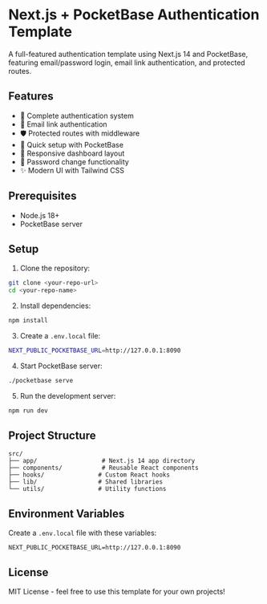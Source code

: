 # Next.js + PocketBase Authentication Template

A full-featured authentication template using Next.js 14 and PocketBase, featuring email/password login, email link authentication, and protected routes.

## Features

- 🔐 Complete authentication system
- 📧 Email link authentication
- 🛡️ Protected routes with middleware
- 🏃 Quick setup with PocketBase
- 📱 Responsive dashboard layout
- 🔑 Password change functionality
- ✨ Modern UI with Tailwind CSS

## Prerequisites

- Node.js 18+ 
- PocketBase server

## Setup

1. Clone the repository:
```bash
git clone <your-repo-url>
cd <your-repo-name>
```

2. Install dependencies:
```bash
npm install
```

3. Create a `.env.local` file:
```bash
NEXT_PUBLIC_POCKETBASE_URL=http://127.0.0.1:8090
```

4. Start PocketBase server:
```bash
./pocketbase serve
```

5. Run the development server:
```bash
npm run dev
```

## Project Structure

```
src/
├── app/                  # Next.js 14 app directory
├── components/           # Reusable React components
├── hooks/               # Custom React hooks
├── lib/                 # Shared libraries
└── utils/               # Utility functions
```
## Environment Variables

Create a `.env.local` file with these variables:

```env
NEXT_PUBLIC_POCKETBASE_URL=http://127.0.0.1:8090
```

## License

MIT License - feel free to use this template for your own projects!
